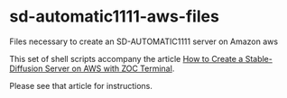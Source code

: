 # sd-automatic1111-aws-files
Files necessary to create an SD-AUTOMATIC1111 server on Amazon aws

This set of shell scripts accompany the article 
[How to Create a Stable-Diffusion Server on AWS with ZOC Terminal](https://www.emtec.com/kb/en/2002/sd-automatic-1111-server-on-amazon-aws).

Please see that article for instructions.
